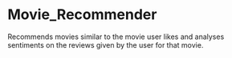 # Movie_Recommender
Recommends movies similar to the movie user likes and analyses sentiments on the reviews given by the user for that movie.
